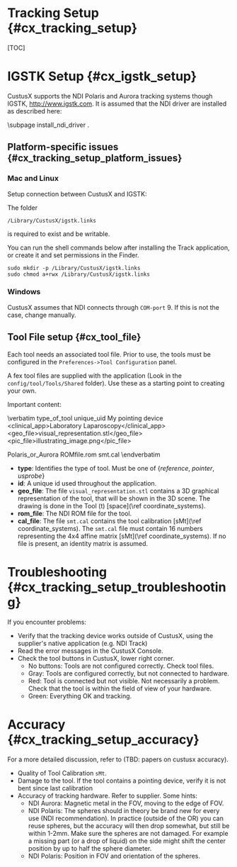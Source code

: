 Tracking Setup {#cx_tracking_setup}
===================

[TOC]

IGSTK Setup {#cx_igstk_setup}
===================

CustusX supports the NDI Polaris and Aurora tracking systems though IGSTK, <http://www.igstk.com>. It is assumed that the NDI driver are installed as described here:

\subpage install_ndi_driver .


Platform-specific issues {#cx_tracking_setup_platform_issues}
-----------------------------------------------------------
### Mac and Linux

Setup connection between CustusX and IGSTK:

The folder

	/Library/CustusX/igstk.links

is required to exist and be writable.

You can run the shell commands below after installing the Track application, or create it and set permissions in the Finder.

	sudo mkdir -p /Library/CustusX/igstk.links
	sudo chmod a+rwx /Library/CustusX/igstk.links


### Windows
CustusX assumes that NDI connects through `COM-port` 9. If this is not the case, change manually.


Tool File setup {#cx_tool_file}
-----------------------------------------------------------

Each tool needs an associated tool file. Prior to use, the tools must be configured in the `Preferences->Tool Configuration` panel.

A fex tool files are supplied with the application (Look in the `config/tool/Tools/Shared` folder). Use these as a starting point to creating your own.

Important content:

\verbatim
<tool>
  <type>type_of_tool</type>
  <id>unique_uid</id>
  <name>My pointing device</name>
  <clinical_app>Laboratory Laparoscopy</clinical_app>
  <geo_file>visual_representation.stl</geo_file>
  <pic_file>illustrating_image.png</pic_file>

  <sensor>
    <type>Polaris_or_Aurora</type>
    <rom_file>ROMfile.rom</rom_file>
  </sensor>

  <calibration>
    <cal_file>smt.cal</cal_file>
  </calibration>
</tool>
\endverbatim

- **type**: Identifies the type of tool. Must be one of {*reference*, *pointer*, *usprobe*}
- **id**: A unique id used throughout the application.
- **geo_file**: The file `visual_representation.stl` contains a 3D graphical representation of the tool, that will be shown in the 3D scene. The drawing is done in the Tool (t) [space](\ref coordinate_systems).
- **rom_file**: The NDI ROM file for the tool.
- **cal_file**: The file `smt.cal` contains the tool calibration [sMt](\ref coordinate_systems). The `smt.cal` file must contain 16 numbers representing the 4x4 affine matrix [sMt](\ref coordinate_systems). If no file is present, an identity matrix is assumed. 


Troubleshooting {#cx_tracking_setup_troubleshooting}
===================
If you encounter problems:

- Verify that the tracking device works outside of CustusX, using the supplier's native application (e.g. NDI Track)
- Read the error messages in the CustusX Console.
- Check the tool buttons in CustusX, lower right corner.
	- No buttons: Tools are not configured correctly. Check tool files.
	- Gray: Tools are configured correctly, but not connected to hardware.
	- Red: Tool is connected but not visible. Not necessarily a problem. Check that the tool is within the field of view of your hardware.
	- Green: Everything OK and tracking.

Accuracy {#cx_tracking_setup_accuracy}
===================

For a more detailed discussion, refer to (TBD: papers on custusx accuracy).

- Quality of Tool Calibration `sMt`.
- Damage to the tool. If the tool contains a pointing device, verify it is not bent since last calibration
- Accuracy of tracking hardware. Refer to supplier. Some hints:
	- NDI Aurora: Magnetic metal in the FOV, moving to the edge of FOV.
	- NDI Polaris: The spheres should in theory be brand new for every use (NDI recommendation). In practice (outside of the OR) you can reuse spheres, but the accuracy will then drop somewhat, but still be within 1-2mm. Make sure the spheres are not damaged. For example a missing part (or a drop of liquid) on the side might shift the center position by up to half the sphere diameter.
	- NDI Polaris: Position in FOV and orientation of the spheres. 

